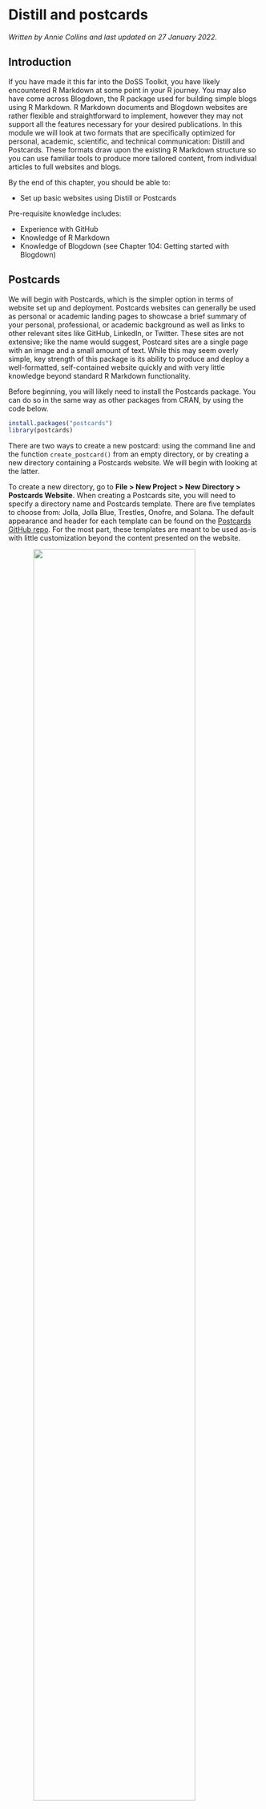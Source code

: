 


# Distill and postcards

*Written by Annie Collins and last updated on 27 January 2022.*

## Introduction
If you have made it this far into the DoSS Toolkit, you have likely encountered R Markdown at some point in your R journey. You may also have come across Blogdown, the R package used for building simple blogs using R Markdown. R Markdown documents and Blogdown websites are rather flexible and straightforward to implement, however they may not support all the features necessary for your desired publications. In this module we will look at two formats that are specifically optimized for personal, academic, scientific, and technical communication: Distill and Postcards. These formats draw upon the existing R Markdown structure so you can use familiar tools to produce more tailored content, from individual articles to full websites and blogs.

By the end of this chapter, you should be able to:

- Set up basic websites using Distill or Postcards

Pre-requisite knowledge includes:

- Experience with GitHub
- Knowledge of R Markdown
- Knowledge of Blogdown (see Chapter 104: Getting started with Blogdown)

## Postcards
We will begin with Postcards, which is the simpler option in terms of website set up and deployment. Postcards websites can generally be used as personal or academic landing pages to showcase a brief summary of your personal, professional, or academic background as well as links to other relevant sites like GitHub, LinkedIn, or Twitter. These sites are not extensive; like the name would suggest, Postcard sites are a single page with an image and a small amount of text. While this may seem overly simple, key strength of this package is its ability to produce and deploy a well-formatted, self-contained website quickly and with very little knowledge beyond standard R Markdown functionality.

Before beginning, you will likely need to install the Postcards package. You can do so in the same way as other packages from CRAN, by using the code below.

```r
install.packages("postcards")
library(postcards)
```

There are two ways to create a new postcard: using the command line and the function `create_postcard()` from an empty directory, or by creating a new directory containing a Postcards website. We will begin with looking at the latter.

To create a new directory, go to **File > New Project > New Directory > Postcards Website**. When creating a Postcards site, you will need to specify a directory name and Postcards template. There are five templates to choose from: Jolla, Jolla Blue, Trestles, Onofre, and Solana. The default appearance and header for each template can be found on the [Postcards GitHub repo](https://github.com/seankross/postcards#the-templates). For the most part, these templates are meant to be used as-is with little customization beyond the content presented on the website.

<img src="images/106_postcards_1.png" width="80%" style="display: block; margin: auto;" />

The exact same outcome as above can be accomplished using the command line and an empty directory. Begin by creating a new R Project in a new or existing directory (if the directory already exists, be sure that is is empty). For this method, you could also create an empty Git repository first and start your R Project with version control. Depending on your usual workflow, this may be a benefit of working in the command line.

The main function in the Postcards package is `create_postcard()`. The function has a default for every argument so it can be executed as-is, which will create a site using the Jolla template. Templates can be changed using the `template` argument. For this workflow there is no need to change any of the arguments, however these are described in detail in the function documentation (`?create_postcard`).


```r
create_postcard(
  file = "index.Rmd",
  template = "jolla",
  create_dir = FALSE,
  edit = TRUE,
  create_image = TRUE
)
```


```r
postcards::create_postcard(template = "jolla")
postcards::create_postcard(template = "jolla-blue")
postcards::create_postcard(template = "trestles")
postcards::create_postcard(template = "onofre")
postcards::create_postcard(template = "solana")
```

Once the Postcard has been created, you'll have a directory that contains your R Project file, an Rmd file called **index.Rmd**, and a .jpg file which serves as the default headshot for whichever template you have selected. In the image below, I have used the Jolla template as indicated in the Rmd header.

<img src="images/106_postcards_2.png" width="100%" style="display: block; margin: auto;" />

At this stage you can begin customizing your Postcard site. This should involve:

- Replacing the default .jpg with your own headshot or custom image, and changing the `image:` file path under the .Rmd YAML header accordingly
- Updating the links in the .Rmd YAML header to direct to your own content
- Personalizing the text in the body of the file. Depending on the template you use, this may be best formatted as a basic introduction, a minimal CV, or a combination of both.

As with any R Markdown document, you can always Knit your file to deploy it locally and test its functionality and appearance as you make changes.

## Distill
Distill allows you to produce both individual articles and full websites using the R Markdown framework, plus additional features that aid in technical communication. Some of these features include:

- Tables of contents
- Interactive tables
- More flexible figure formatting
- Equations
- Hoverable footnotes
- Asides
- Code folding
- Syntax highlighting
- Appendices

Before we begin, it may be useful to examine some existing Distill content to see if this format will work for your purposes. Here are some examples of websites:

- The [Distill for R Markdown website](https://rstudio.github.io/distill/), created by JJ Alaire, Rich Iannone, Alison Hill, and Yihui Xie
- [Tidymodels, Virtually](https://tmv.netlify.app/site/), created by Alison Hill
- [Open Source Football](https://www.opensourcefootball.com/), created by Sebastian Carl
- DoSS Professor Rohan Alexander's [website](https://rohanalexander.com/)

### Distill Articles

To get started with Distill, you will likely need to install the Distill R package. You can do so in the same way as other packages from CRAN, by using the code below.

```r
install.packages("distill")
library(distill)
```

We will start by creating a single article. Distill articles are created the same way that R Markdown files are created, with the addition of specifying "Distill Article" as the template.

<img src="images/106_distill_1.png" width="75%" style="display: block; margin: auto;" />

You'll notice a few differences between the contents of a Distill article compared to a normal R Markdown document. Distill article headers automatically come with more advanced formatting options for authors, including affiliations and URLs for relevant websites. You can also add an author's ORCID iD (with argument `orcid_id`) in this header. Distill will automatically adjust for different combinations of inputted author information as well as multiple authors where necessary. Another change from the default R Markdown header is the output type, which is now `output: distill::distill_article`.


```r
---
title: "Untitled"
description: |
  A new article created using the Distill format.
author:
  - name: Nora Jones 
    url: https://example.com/norajones
    affiliation: Spacely Sprockets
    affiliation_url: https://example.com/spacelysprokets
date: "`r Sys.Date()`"
output: distill::distill_article
---
```

From here you can begin authoring an article much in the same was as your typical R Markdown document. A list of potential article features is available on the [Distill website](https://rstudio.github.io/distill/basics.html#figures).


### Distill Websites

Distill websites serve as collections of Distill articles with additional features to support a custom appearance and navigation. Creating a new Distill website is easily done in RStudio through creating a new R project and selecting the **Distill Website** project type (you will also see a **Distill Blog** option under Project Type; Distill blogs are slightly different and will be discussed later).

A new Distill website has three files (in addition to the R project file) and a directory by default.

<img src="images/106_distill_2.png" width="100%" />

The .Rmd files contain content that will be displayed on your website: **index.Rmd** contains the homepage content and **about.Rmd** contains content stored under the website's "About" page. **\_site.yml** indicates many of the high-level structure and appearance characteristics of your site. You can get a first look at your default website by entering the **Build** tab (upper right window in RStudio) and clicking **Build Website**. This will deploy a local HTML copy of your site, similar to knitting an R Markdown document.

#### Structure

The main website directory contains any and all .Rmd files that are displayed as pages on the website. This is where **index.Rmd** and **about.Rmd** should remain, and where new .Rmd files should be created and stored. When the website is built, any .Rmd files in the main directory will be knit to HTML and copied to the `_site` directory (regardless of whether or not they are actually included in the site).

A second key file is **\_site.yml**, automatically generated upon creation of your site and stored in the main directory. This file controls the title of the site, contents of the navigation bar, and several other high level features of a Distill website. There are several components of the site automatically indicated in the **\_site.yml** file upon creation of a Distill site. 


```r
name: "distill_website_example"
title: "My Website"
theme: theme.css
description: |
  My Website
output_dir: "_site"
navbar:
  right:
    - text: "Home"
      href: index.html
    - text: "About"
      href: about.html
output: distill::distill_article
```

Some additional options that may be worth adding include:

- Additional navigation bar options (nested under `navbar`)
    - `search: true` adds a search bar for your site
    - `logo:` with `image:` (file path) and `href:` (source URL) nested underneath adds a logo to the header
    - `source_url:` adds a link the website’s GitHub repository
    - If you want text in the navigation bar to create a drop down menu instead of linking directly to a page, you can use the `menu` option as follows:

```r
navbar:
  right:
    - text: "Dropdown"
      menu: 
        - text: "Dropdown item 1"
          href: dropdown-item-1.html
        - text: "Dropdown item 2"
          href: dropdown-item-2.html
```
    
- Themes
    - Themes will be covered in briefly in the next section, but they can be applied at the site level by inputting `theme: theme.css` (adjusted for the name of your own .css file)
- Analytics
    - `google_analytics:` followed by a Google Analytics code will allow Google Analytics to track activity across all pages of your distill site
- Output directory contents
    - `include: ["FILE NAME"]` and `exclude: ["FILE NAME"]` can be used to override default behaviours for files getting copied to the output folder once knit. In addition to the default knitting behaviour described previously, files beginning with “.” and “_” as well as R source code files, R data files, and configuration information are not copied to the `_site` directory upon knitting

<!-- Add more here? -->

### Distill Blogs

Distill blogs are similar to Distill websites in that they offer a format for displaying multiple Distill articles in a cohesive web-based format. Blogs, however, also contain collections of blog posts that are organized and displayed in a cohesive manner. Blogs also differ in that blog posts are not automatically re-rendered each time the site is built (they have to be manually re-rendered when updated). This prevents errors from appearing over time as package contents and dependencies change.

Distill blogs can be created in the same way as Distill websites, either using the New Project dialogue windows or via `create_blog()` in the console. Once created, the main difference you may notice about the initial configuration of your blog is the presence of a `_posts` directory in addition to the `_site` directory. `_posts` contains sub-directories that house all files related to a given blog post.

<img src="/Users/rohanalexander/Documents/projects/doss_toolkit_book/images/106_distill_3.png" width="75%" style="display: block; margin: auto;" />

To create a blog post, use the `create_post()` function. 


```r
create_post(
  title,
  collection = "posts",
  author = "auto",
  slug = "auto",
  date = Sys.Date(),
  date_prefix = date,
  draft = FALSE,
  edit = interactive()
)
```

The main argument for `create_post()` is `title` where you can indicate the title of your post. `collection` indicates the folder where the post will be initialized, defaulting to the original `_posts` directory. Executing `create_posts()` creates a new sub-directory within the directory indicated by the `collection` argument that contains a Distill article (.Rmd file) and file folder where your blog content can be created. In the following section, we will look at an example of a new post being created outside of the `_posts` directory.

#### Collections and Listing Pages

A key feature of Distill blogs is **listing pages**. Listing pages are pages on your blog that display collections of available blog posts. There are a few steps involved in creating a listing page: 

1. Create an .Rmd file in the main blog directory and configure it within your website using the **\_site.yml** file. In the example below I’ve created a file called **more_posts.Rmd** and linked its corresponding HTML file in the site header under the name “More Posts”.


```r
name: "distill_blog_example"
title: "My Blog"
description: |
  My Blog
output_dir: "_site"
navbar:
  right:
    - text: "Home"
      href: index.html
    - text: "About"
      href: about.html
    - text: "More Posts"
      href: more_posts.html
output: distill::distill_article
```


<!-- ```{r, echo=FALSE, out.width="50%", fig.align = "center"} -->
<!-- knitr::include_graphics(here::here("images", "106_distill_4.png")) -->
<!-- ``` -->

2. Create a new sub-directory in the main blog directory containing the posts you wish to display in this listing. You can either move files into this directory from another existing directory (just by moving the post directory, for example the default **welcome** directory nested under **\_posts**) or create new blog posts using the `create_post()` function. In this example, I have added a directory called `more_posts`, and executed `create_posts("A second post", collection = "more_posts")` to create a new post within this directory. Executing `create_post()` creates a sub-directory within the listing directory containing a Distill article and file folder where your blog content can be created. The post directory is initialized with the naming convention "CURRENT DATE-INPUTTED TITLE". This convention keeps posts displayed automatically from newest to oldest. Knit this post before building the website, otherwise the HTML file will not exist and not be displayed.
<img src="/Users/rohanalexander/Documents/projects/doss_toolkit_book/images/106_distill_5.gif" width="100%" style="display: block; margin: auto;" />

3. Next, return to the .Rmd file you created to host your listing. In the YAML header, choose a title for your listing and add `listing: more_posts` (customized to match the name of the listing directory you created in step 2). Knit this file before building the rest of the website, otherwise the HTML file will not be produced in the `_site` directory.


```r
---
title: "More Posts"
site: distill::distill_website
listing: more_posts
---
```

<!-- # ```{r, echo=FALSE, out.width="50%", fig.align = "center"} -->
<!-- # knitr::include_graphics(here::here("images", "106_distill_6.png")) -->
<!-- # ``` -->

4. Now you can build your website, click through to your new listing, and see your new blog post displayed.

<img src="/Users/rohanalexander/Documents/projects/doss_toolkit_book/images/106_distill_7.gif" width="100%" style="display: block; margin: auto;" />

Posts will automatically be listed in order of date created. You can override this by organizing by [category](https://rstudio.github.io/distill/blog.html#categories) or in a [custom order](https://rstudio.github.io/distill/blog.html#categories).

### Themeing

A custom theme can be created in a .css file for implementation either at the site level or within individual articles. CSS stands for “Cascading Style Sheet”. CSS files control aspects of web design like font, text size, and colour scheme. The function `create_theme()` has been designated for this purpose, and will generate a .css file in the main directory outlining the default settings. This file can then be customized and implemented on your Distill site, either at the site level (via the **\_site.yml** file) or at the article level (via the YAML header in each article's .Rmd file). [Details](https://rstudio.github.io/distill/website.html?panelset2=inspiration2#theming) and [examples](https://rstudio.github.io/distill/website.html?panelset2=inspiration2#example-themes) of themes are available on the Distill website.

## Deploying Your Site

Once you're ready to make your Postcard or Distill website public, it can be easily deployed using [GitHub Pages](https://pages.github.com/) or [Netlify](https://www.netlify.com/). Instructions for deploying with Netlify can be found in Section 104.5: Making your Website Public.

## Next Steps
If you wish to combine the appearance of Postcard with the functionality of a Distill website, you can create a Postcard within a Distill website or blog (or move the .Rmd file containing a Postcard to the relevant directory if it is already created) and add it to the site via the **\_site.yml** file.

There are plenty of additional features and customization that can be added to Distill articles, blogs, and websites. A comprehensive list can be found on the [Distill for R Markdown](https://rstudio.github.io/distill/) website and in this [R Studio blogpost](https://www.rstudio.com/blog/distill/) by Distill authors Alison Hill and JJ Allaire. 

## Exercises

### Question 1

What is the default Postcard theme?

  a.  Jolla
  b. Jolla blue
  c. Trestles
  d. Onofre
  
### Question 2

Which of the following are functions in the `distill` package?

  a. `create_article()`
  b. `create_blog()`
  c. `create_post()`
  d.  All of the above

### Question 3

Which of the following are functions in the `postcards` package?

  a.  `create_postcard()`
  b. `create_website()`
  c. `create_article()`
  d. All of the above

### Question 4

Which of the following statements is true?

  a. `postcards` can be used to build a website that serves as a collection of postcards pages
  b. The appearance of a Distill website is generally meant to be used as-is with little customization to colour schemes, layouts, fonts, etc.
  c.  Distill websites and blogs are curated, organized collections of Distill articles
  d. Postcards and Distill articles cannot be combined into one website

### Question 5

Which of the following actions will produce the same result as executing `create_website()`?

  a.  Selecting **New Project > New Directory > Distill Website > Create Project**
  b. Going to GitHub Pages or Netlify, creating a site, and importing this site into a new R Project
  c. Executing `create_postcard()`
  d. Selecting **New Project > New Directory > Distill Blog > Create Project**

### Question 6

What will be the result of the following code in a Distill website's **\_site.yml** files:

```r
navbar:
  right:
    - text: "Home"
      href: home.html
    - text: "About"
      menu: 
        - text: "Resume"
          href: resume.html
```

  a. A website called "Home" with a navigation bar containing the options "About" and "Resume"
  b. A website with navigation bar options "Home", "About", and "Resume" linking to unique pages
  c. A website with navigation bar options "Home", "About", and "Resume" where "Resume" leads to a drop down menu
  d.  A website with navigation bar options "Home" and "About" where "About" leads to a drop down menu
  
### Question 7

What name refers to the name of a page on a Distill blog that displays a list of available blog posts?

  a. Categories
  b. Article
  c.  Listing
  d. Index

### Question 8

Every page on a Distill blog is either a listing or a blog post.

  a. True
  b.  False

### Question 9

The directory containing a Distill blog must contain at least two sub-directories.

  a.  True
  b. False

### Question 10

Consider the following work flow: I create a Distill blog using `create_blog()`. I create a new post by executing `create_post("New Post")`. Then I click "Build Website". What will the resulting website look like?

  b. An error will occur and the website will not build
  c.  The default Distill blog with an empty listing on the main page  
  a. The default Distill blog with a listing on the main page linking to the blog post "New Post"
  d. The default Distill blog with a "New Post" appearing in the navigation bar linking to the new blog post

